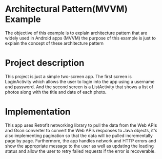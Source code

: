 # Architectural Pattern(MVVM) Example
The objective of this example is to explain architecture pattern that are widely used in Android apps (MVVM) the purpose of this example is just to explain the concept of these architecture pattern


# Project description
This project is just a simple two-screen app. The first screen is LoginActivity which allows the user to login into the app using a username and password. And the second screen is a ListActivity that shows a list of photos along with the title and date of each photo.

# Implementation
This app uses Retrofit networking library to pull the data from the Web APIs and Gson converter to convert the Web APIs responses to Java objects, it's also implementing pagination so that the data will be pulled incrementally page by page. Furthermore, the app handles network and HTTP errors and show the appropriate message to the user as well as updating the loading status and allow the user to retry failed requests if the error is recoverable.
